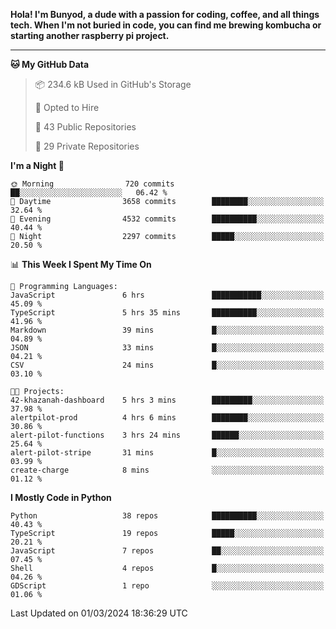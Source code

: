 <p>
<b>Hola! I'm Bunyod, a dude with a passion for coding, coffee, and all things tech. When I'm not buried in code, you can find me brewing kombucha or starting another raspberry pi project.</b>
</p>

---

<!--START_SECTION:waka-->
**🐱 My GitHub Data** 

> 📦 234.6 kB Used in GitHub's Storage 
 > 
> 💼 Opted to Hire
 > 
> 📜 43 Public Repositories 
 > 
> 🔑 29 Private Repositories 
 > 
**I'm a Night 🦉** 

```text
🌞 Morning                720 commits         ██░░░░░░░░░░░░░░░░░░░░░░░   06.42 % 
🌆 Daytime                3658 commits        ████████░░░░░░░░░░░░░░░░░   32.64 % 
🌃 Evening                4532 commits        ██████████░░░░░░░░░░░░░░░   40.44 % 
🌙 Night                  2297 commits        █████░░░░░░░░░░░░░░░░░░░░   20.50 % 
```


📊 **This Week I Spent My Time On** 

```text
💬 Programming Languages: 
JavaScript               6 hrs               ███████████░░░░░░░░░░░░░░   45.09 % 
TypeScript               5 hrs 35 mins       ██████████░░░░░░░░░░░░░░░   41.96 % 
Markdown                 39 mins             █░░░░░░░░░░░░░░░░░░░░░░░░   04.89 % 
JSON                     33 mins             █░░░░░░░░░░░░░░░░░░░░░░░░   04.21 % 
CSV                      24 mins             █░░░░░░░░░░░░░░░░░░░░░░░░   03.10 % 

🐱‍💻 Projects: 
42-khazanah-dashboard    5 hrs 3 mins        █████████░░░░░░░░░░░░░░░░   37.98 % 
alertpilot-prod          4 hrs 6 mins        ████████░░░░░░░░░░░░░░░░░   30.86 % 
alert-pilot-functions    3 hrs 24 mins       ██████░░░░░░░░░░░░░░░░░░░   25.64 % 
alert-pilot-stripe       31 mins             █░░░░░░░░░░░░░░░░░░░░░░░░   03.99 % 
create-charge            8 mins              ░░░░░░░░░░░░░░░░░░░░░░░░░   01.12 % 
```

**I Mostly Code in Python** 

```text
Python                   38 repos            ██████████░░░░░░░░░░░░░░░   40.43 % 
TypeScript               19 repos            █████░░░░░░░░░░░░░░░░░░░░   20.21 % 
JavaScript               7 repos             ██░░░░░░░░░░░░░░░░░░░░░░░   07.45 % 
Shell                    4 repos             █░░░░░░░░░░░░░░░░░░░░░░░░   04.26 % 
GDScript                 1 repo              ░░░░░░░░░░░░░░░░░░░░░░░░░   01.06 % 
```




 Last Updated on 01/03/2024 18:36:29 UTC
<!--END_SECTION:waka-->
